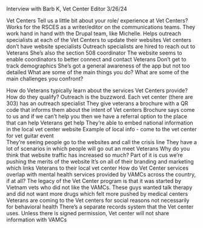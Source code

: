 Interview with Barb K, Vet Center Editor
3/26/24

Vet Centers
Tell us a little bit about your role/ experience at Vet Centers? 
Works for the RSCES as a writer/editor on the communications teams. They work hand in hand with the Drupal team, like Michelle.
Helps outreach specialists at each of the Vet Centers to update their websites
Vet centers don’t have website specialists
Outreach specialists are hired to reach out to Veterans
She’s also the section 508 coordinator
The website seems to enable coordinators to better connect and contact Veterans 
Don’t get to track demographics
She’s got a general awareness of the app but not too detailed 
What are some of the main things you do?
What are some of the main challenges you confront?


How do Veterans typically learn about the services Vet Centers provide? How do they qualify?
Outreach is the buzzword. Each vet center (there are 303) has an outreach specialist
They give veterans a brochure with a QR code that informs them about the intent of Vet centers 
Brochure says come to us and if we can’t help you then we have a referral option to the place that can help Veterans get help
They’re able to embed national information in the local vet center website
Example of local info - come to the vet center for vet guitar event  
They’re seeing people go to the websites and call the crisis line
They have a lot of scenarios in which people will go out an meet Veterans
Why do you think that website traffic has increased so much?
Part of it is cus we’re pushing the merits of the website 
It’s on all of their branding and marketing which links Veterans to their local vet center
How do Vet Center services overlap with mental health services provided by VAMCs across the country, if at all?
The legacy of the Vet Center program is that it was started by Vietnam vets who did not like the VAMCs. These guys wanted talk therapy and did not want more drugs which felt more pushed by medical centers 
Veterans are coming to the Vet centers for social reasons not necessarily for behavioral health 
There’s a separate records system that the Vet center uses. Unless there is signed permission, Vet center will not share information with VAMCs


